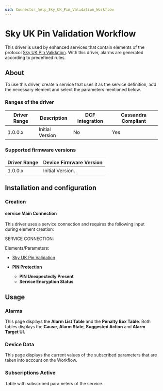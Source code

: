 ```yaml
---
uid: Connector_help_Sky_UK_Pin_Validation_Workflow
---
```


# Sky UK Pin Validation Workflow

This driver is used by enhanced services that contain elements of the protocol [Sky UK Pin Validation](xref:Connector_help_Sky_UK_Pin_Validation). With this driver, alarms are generated according to predefined rules.

## About

To use this driver, create a service that uses it as the service definition, add the necessary element and select the parameters mentioned below.

### Ranges of the driver

| **Driver Range** | **Description** | **DCF Integration** | **Cassandra Compliant** |
|------------------|-----------------|---------------------|-------------------------|
| 1.0.0.x          | Initial Version | No                  | Yes                     |

### Supported firmware versions

| **Driver Range** | **Device Firmware Version** |
|------------------|-----------------------------|
| 1.0.0.x          | Initial Version.            |

## Installation and configuration

### Creation

#### service Main Connection

This driver uses a service connection and requires the following input during element creation:

SERVICE CONNECTION:

Elements/Parameters:

- [Sky UK Pin Validation](xref:Connector_help_Sky_UK_Pin_Validation)

- **PIN Protection**
  - **PIN Unexpectedly Present**
  - **Service Encryption Status**

## Usage

### Alarms

This page displays the **Alarm List Table** and the **Penalty Box Table**. Both tables displays the **Cause**, **Alarm State**, **Suggested Action** and **Alarm Target UI.**

### Device Data

This page displays the current values of the subscribed parameters that are taken into account on the Workflow.

### Subscriptions Active

Table with subscribed parameters of the service.
